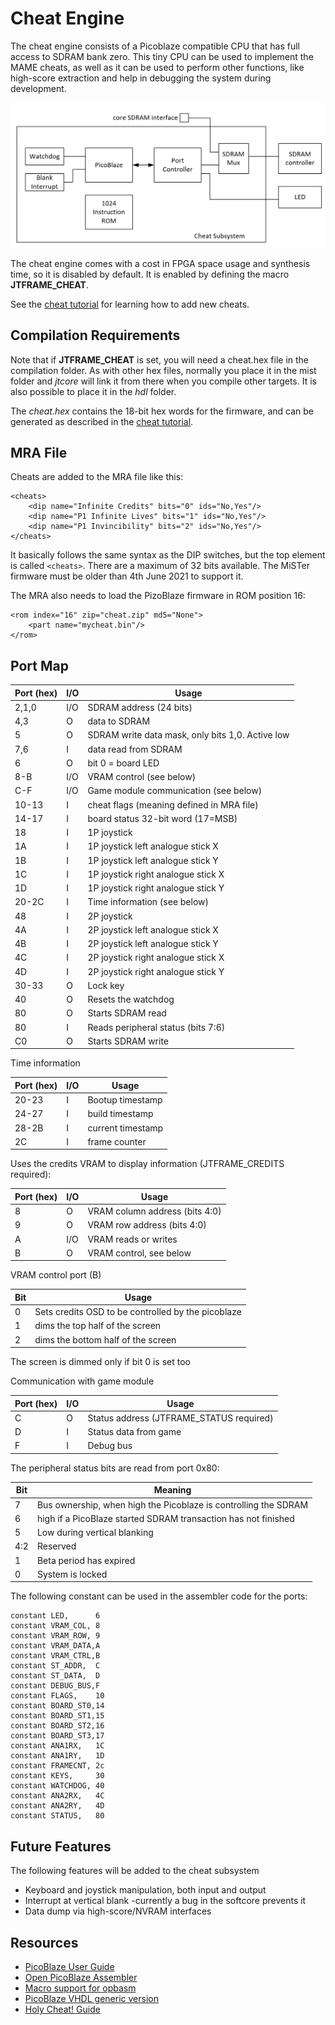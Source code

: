 # Cheat Engine

The cheat engine consists of a Picoblaze compatible CPU that has full access
to SDRAM bank zero. This tiny CPU can be used to implement the MAME cheats,
as well as it can be used to perform other functions, like high-score
extraction and help in debugging the system during development.

![Cheat Subsystem](cheat.png)

The cheat engine comes with a cost in FPGA space usage and synthesis time, so
it is disabled by default. It is enabled by defining the macro **JTFRAME_CHEAT**.

See the [cheat tutorial](cheat-tutorial.md) for learning how to add new cheats.

## Compilation Requirements

Note that if **JTFRAME_CHEAT** is set, you will need a cheat.hex file in the compilation folder. As with other hex files, normally you place it in the mist folder and _jtcore_ will link it from there when you compile other targets. It is also possible to place it in the _hdl_ folder.

The _cheat.hex_ contains the 18-bit hex words for the firmware, and can be generated as described in the [cheat tutorial](cheat-tutorial.md).

## MRA File

Cheats are added to the MRA file like this:

```
<cheats>
    <dip name="Infinite Credits" bits="0" ids="No,Yes"/>
    <dip name="P1 Infinite Lives" bits="1" ids="No,Yes"/>
    <dip name="P1 Invincibility" bits="2" ids="No,Yes"/>
</cheats>
```

It basically follows the same syntax as the DIP switches, but the top element
is called `<cheats>`. There are a maximum of 32 bits available. The MiSTer
firmware must be older than 4th June 2021 to support it.

The MRA also needs to load the PizoBlaze firmware in ROM position 16:

```
<rom index="16" zip="cheat.zip" md5="None">
    <part name="mycheat.bin"/>
</rom>
```

## Port Map

Port (hex) | I/O    |  Usage
-----------|--------|-------------------------
2,1,0      | I/O    | SDRAM address (24 bits)
4,3        | O      | data to SDRAM
5          | O      | SDRAM write data mask, only bits 1,0. Active low
7,6        | I      | data read from SDRAM
6          | O      | bit 0 = board LED
8-B        | I/O    | VRAM control (see below)
C-F        | I/O    | Game module communication (see below)
10-13      | I      | cheat flags (meaning defined in MRA file)
14-17      | I      | board status 32-bit word (17=MSB)
18         | I      | 1P joystick
1A         | I      | 1P joystick left  analogue stick X
1B         | I      | 1P joystick left  analogue stick Y
1C         | I      | 1P joystick right analogue stick X
1D         | I      | 1P joystick right analogue stick Y
20-2C      | I      | Time information (see below)
48         | I      | 2P joystick
4A         | I      | 2P joystick left  analogue stick X
4B         | I      | 2P joystick left  analogue stick Y
4C         | I      | 2P joystick right analogue stick X
4D         | I      | 2P joystick right analogue stick Y
30-33      | O      | Lock key
40         | O      | Resets the watchdog
80         | O      | Starts SDRAM read
80         | I      | Reads peripheral status (bits 7:6)
C0         | O      | Starts SDRAM write

Time information

Port (hex) | I/O    |  Usage
-----------|--------|-------------------------
20-23      | I      | Bootup timestamp
24-27      | I      | build timestamp
28-2B      | I      | current timestamp
2C         | I      | frame counter

Uses the credits VRAM to display information (JTFRAME_CREDITS required):

Port (hex) | I/O    |  Usage
-----------|--------|-------------------------
8          | O      | VRAM column address (bits 4:0)
9          | O      | VRAM row address (bits 4:0)
A          | I/O    | VRAM reads or writes
B          | O      | VRAM control, see below

VRAM control port (B)

Bit   |   Usage
------|----------
0     | Sets credits OSD to be controlled by the picoblaze
1     | dims the top half of the screen
2     | dims the bottom half of the screen

The screen is dimmed only if bit 0 is set too

Communication with game module

Port (hex) | I/O    |  Usage
-----------|--------|-------------------------
C          | O      | Status address (JTFRAME_STATUS required)
D          | I      | Status data from game
F          | I      | Debug bus

The peripheral status bits are read from port 0x80:

Bit   |  Meaning
------|--------------
7     | Bus ownership, when high the Picoblaze is controlling the SDRAM
6     | high if a PicoBlaze started SDRAM transaction has not finished
5     | Low during vertical blanking
4:2   | Reserved
1     | Beta period has expired
0     | System is locked

The following constant can be used in the assembler code for the ports:

```
constant LED,      6
constant VRAM_COL, 8
constant VRAM_ROW, 9
constant VRAM_DATA,A
constant VRAM_CTRL,B
constant ST_ADDR,  C
constant ST_DATA,  D
constant DEBUG_BUS,F
constant FLAGS,    10
constant BOARD_ST0,14
constant BOARD_ST1,15
constant BOARD_ST2,16
constant BOARD_ST3,17
constant ANA1RX,   1C
constant ANA1RY,   1D
constant FRAMECNT, 2c
constant KEYS,     30
constant WATCHDOG, 40
constant ANA2RX,   4C
constant ANA2RY,   4D
constant STATUS,   80
```

## Future Features

The following features will be added to the cheat subsystem

* Keyboard and joystick manipulation, both input and output
* Interrupt at vertical blank -currently a bug in the softcore prevents it
* Data dump via high-score/NVRAM interfaces

## Resources

* [PicoBlaze User Guide](https://www.xilinx.com/support/documentation/ip_documentation/ug129.pdf)
* [Open PicoBlaze Assembler](https://github.com/kevinpt/opbasm)
* [Macro support for opbasm](http://kevinpt.github.io/opbasm/rst/m4.html)
* [PicoBlaze VHDL generic version](https://github.com/krabo0om/pauloBlaze)
* [Holy Cheat! Guide](http://cheat.retrogames.com/download/holycheat!.zip)